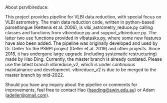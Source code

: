 About psrvlbireduce:

This project provides pipeline for VLBI data reduction, with special focus on VLBI astrometry.
The main data reduction code, written in python-based parseltongue (Kettenis et al. 2006), is vlbi_astrometry_reduce.py calling classes and functions from vlbireduce.py and support_vlbireduce.py. The latter two use functions provided in vlbatasks.py, where some new features have also been added. The pipeline was originally developed and used by Dr. Deller for the PSRPI project (Deller et al. 2019) and other projects. Since 2018, it has undergone large upgrade (including systematic restructuring) made by Hao Ding. Currently, the master branch is already outdated. Please use the latest branch vlbireduce_v2, which is under continuous maintainance and development. vlbireduce_v2 is due to be merged to the master branch by mid-2022.

Should you have any inquiry about the pipeline or comments for improvements, feel free to contact Hao (haoding@swin.edu.au) or Adam (adeller@gmail.com).
